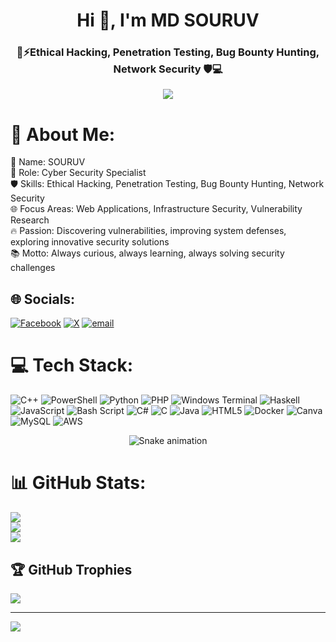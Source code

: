 <h1 align="center">Hi 👋, I'm MD SOURUV</h1>
<h3 align="center">🔐⚡Ethical Hacking, Penetration Testing, Bug Bounty Hunting, Network Security 🛡️💻</h3>

<p align="center">
  <img src="https://user-images.githubusercontent.com/61057666/169029838-74df663d-2e62-4d77-bdff-b43f7d63f00f.png"/>
</p>

# 💫 About Me:
 👤 Name: SOURUV<br> 💼 Role: Cyber Security Specialist<br> 🛡 Skills: Ethical Hacking, Penetration Testing, Bug Bounty Hunting, Network Security<br> 🌐 Focus Areas: Web Applications, Infrastructure Security, Vulnerability Research<br> 🔥 Passion: Discovering vulnerabilities, improving system defenses, exploring innovative security solutions<br> 📚 Motto: Always curious, always learning, always solving security challenges

## 🌐 Socials:
[![Facebook](https://img.shields.io/badge/Facebook-%231877F2.svg?logo=Facebook&logoColor=white)](https://facebook.com/MDSOURUV295) [![X](https://img.shields.io/badge/X-black.svg?logo=X&logoColor=white)](https://x.com/mdsurov295) [![email](https://img.shields.io/badge/Email-D14836?logo=gmail&logoColor=white)](mailto:zshackerpro@gmail.com) 

# 💻 Tech Stack:
![C++](https://img.shields.io/badge/c++-%2300599C.svg?style=for-the-badge&logo=c%2B%2B&logoColor=white) ![PowerShell](https://img.shields.io/badge/PowerShell-%235391FE.svg?style=for-the-badge&logo=powershell&logoColor=white) ![Python](https://img.shields.io/badge/python-3670A0?style=for-the-badge&logo=python&logoColor=ffdd54) ![PHP](https://img.shields.io/badge/php-%23777BB4.svg?style=for-the-badge&logo=php&logoColor=white) ![Windows Terminal](https://img.shields.io/badge/Windows%20Terminal-%234D4D4D.svg?style=for-the-badge&logo=windows-terminal&logoColor=white) ![Haskell](https://img.shields.io/badge/Haskell-5e5086?style=for-the-badge&logo=haskell&logoColor=white) ![JavaScript](https://img.shields.io/badge/javascript-%23323330.svg?style=for-the-badge&logo=javascript&logoColor=%23F7DF1E) ![Bash Script](https://img.shields.io/badge/bash_script-%23121011.svg?style=for-the-badge&logo=gnu-bash&logoColor=white) ![C#](https://img.shields.io/badge/c%23-%23239120.svg?style=for-the-badge&logo=csharp&logoColor=white) ![C](https://img.shields.io/badge/c-%2300599C.svg?style=for-the-badge&logo=c&logoColor=white) ![Java](https://img.shields.io/badge/java-%23ED8B00.svg?style=for-the-badge&logo=openjdk&logoColor=white) ![HTML5](https://img.shields.io/badge/html5-%23E34F26.svg?style=for-the-badge&logo=html5&logoColor=white) ![Docker](https://img.shields.io/badge/docker-%230db7ed.svg?style=for-the-badge&logo=docker&logoColor=white) ![Canva](https://img.shields.io/badge/Canva-%2300C4CC.svg?style=for-the-badge&logo=Canva&logoColor=white) ![MySQL](https://img.shields.io/badge/mysql-4479A1.svg?style=for-the-badge&logo=mysql&logoColor=white) ![AWS](https://img.shields.io/badge/AWS-%23FF9900.svg?style=for-the-badge&logo=amazon-aws&logoColor=white)


<!-- Snake Game Repo View -->

<div align="center">
  <img src="https://profile-readme-generator.com/assets/snake.svg" alt="Snake animation" />
</div>


# 📊 GitHub Stats:
![](https://github-readme-stats.vercel.app/api?username=SOURUV295&theme=dark&hide_border=false&include_all_commits=true&count_private=false)<br/>
![](https://nirzak-streak-stats.vercel.app/?user=SOURUV295&theme=dark&hide_border=false)<br/>
![](https://github-readme-stats.vercel.app/api/top-langs/?username=SOURUV295&theme=dark&hide_border=false&include_all_commits=true&count_private=false&layout=compact)

## 🏆 GitHub Trophies
![](https://github-profile-trophy.vercel.app/?username=SOURUV295&theme=radical&no-frame=false&no-bg=true&margin-w=4)



---
[![](https://visitcount.itsvg.in/api?id=SOURUV295&icon=0&color=0)](https://visitcount.itsvg.in)

<!-- Proudly created with GPRM ( https://gprm.itsvg.in ) -->
